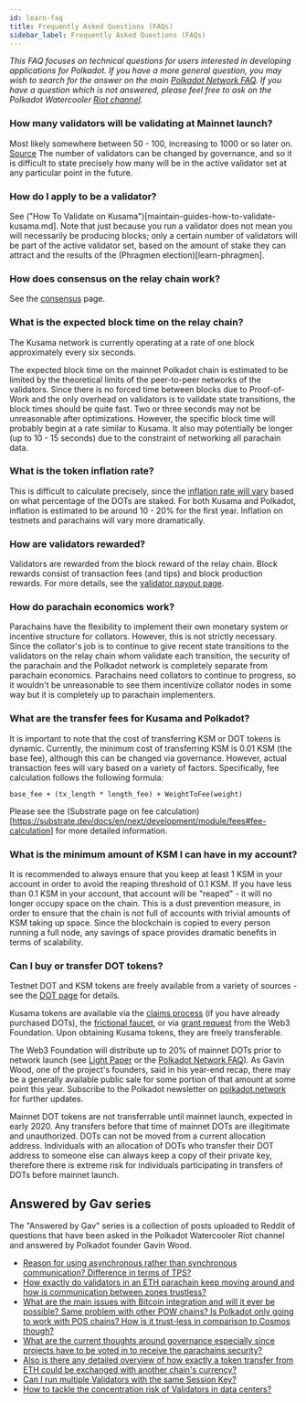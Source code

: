 ```yaml
---
id: learn-faq
title: Frequently Asked Questions (FAQs)
sidebar_label: Frequently Asked Questions (FAQs)
---
```


_This FAQ focuses on technical questions for users interested in developing applications for Polkadot. If you have a more general question, you may wish to search for the answer on the main [Polkadot Network FAQ](https://polkadot.network/faq). If you have a question which is not answered, please feel free to ask on the Polkadot Watercooler [Riot channel](https://riot.im/app/#/room/#polkadot-watercooler:matrix.org)._

### How many validators will be validating at Mainnet launch?

Most likely somewhere between 50 - 100, increasing to 1000 or so later on. [Source](https://youtu.be/IRc5Jma_eH8?t=1630) The number of validators can be changed by governance, and so it is difficult to state precisely how many will be in the active validator set at any particular point in the future.

### How do I apply to be a validator?

See ("How To Validate on Kusama")[maintain-guides-how-to-validate-kusama.md].  Note that just because you run a validator does not mean you will necessarily be producing blocks; only a certain number of validators will be part of the active validator set, based on the amount of stake they can attract and the results of the (Phragmen election)[learn-phragmen].

### How does consensus on the relay chain work?

See the [consensus](learn-consensus) page.

### What is the expected block time on the relay chain?

The Kusama network is currently operating at a rate of one block approximately every six seconds.

The expected block time on the mainnet Polkadot chain is estimated to be limited
by the theoretical limits of the peer-to-peer networks of the validators.
Since there is no forced time between blocks due to Proof-of-Work and the only
overhead on validators is to validate state transitions, the block times should
be quite fast. Two or three seconds may not be unreasonable after optimizations. However, the specific block time will probably begin at a rate similar to Kusama. It also may potentially be longer (up to 10 - 15 seconds) due to the constraint of networking all parachain data.

### What is the token inflation rate?

This is difficult to calculate precisely, since the [inflation rate will vary](learn-staking#inflation) based on what percentage of the DOTs are staked. For both Kusama and Polkadot, inflation is estimated to be around 10 - 20% for the first year.  Inflation on testnets and parachains will vary more dramatically.

### How are validators rewarded?

Validators are rewarded from the block reward of the relay chain. Block rewards consist of transaction fees (and tips) and block production rewards. For more details, see the [validator payout page](maintain-guides-validator-payout).

### How do parachain economics work?

Parachains have the flexibility to implement their own monetary system or
incentive structure for collators. However, this is not strictly necessary.
Since the collator's job is to continue to give recent state transitions to
the validators on the relay chain whom validate each transition, the security
of the parachain and the Polkadot network is completely separate from parachain
economics. Parachains need collators to continue to progress, so it wouldn't be
unreasonable to see them incentivize collator nodes in some way but it is completely up to parachain implementers.

### What are the transfer fees for Kusama and Polkadot?

It is important to note that the cost of transferring KSM or DOT tokens is dynamic. Currently, the minimum cost of transferring KSM is 0.01 KSM (the base fee), although this can be changed via governance. However, actual transaction fees will vary based on a variety of factors. Specifically, fee calculation follows the following formula:

```
base_fee + (tx_length * length_fee) + WeightToFee(weight)
```

Please see the (Substrate page on fee calculation)[https://substrate.dev/docs/en/next/development/module/fees#fee-calculation] for more detailed information.

### What is the minimum amount of KSM I can have in my account?

It is recommended to always ensure that you keep at least 1 KSM in your account in order to avoid the reaping threshold of 0.1 KSM.  If you have less than 0.1 KSM in your account, that account will be "reaped" - it will no longer occupy space on the chain. This is a dust prevention measure, in order to ensure that the chain is not full of accounts with trivial amounts of KSM taking up space. Since the blockchain is copied to every person running a full node, any savings of space provides dramatic benefits in terms of scalability.

### Can I buy or transfer DOT tokens?

Testnet DOT and KSM tokens are freely available from a variety of sources - see the [DOT page](learn-DOT) for details.

Kusama tokens are available via the [claims process](https://claim.kusama.network/) (if you have already purchased DOTs), the [frictional faucet](https://guide.kusama.network/en/latest/start/faucet/), or via [grant request](http://grants.web3.foundation) from the Web3 Foundation.  Upon obtaining Kusama tokens, they are freely transferable.

The Web3 Foundation will distribute up to 20% of mainnet DOTs prior to network launch (see [Light Paper](https://polkadot.network/Polkadot-lightpaper.pdf) or the [Polkadot Network FAQ](https://polkadot.network/faq/)). As Gavin Wood, one of the project's founders, said in his year-end recap, there may be a generally available public sale for some portion of that amount at some point this year. Subscribe to the Polkadot newsletter on [polkadot.network](https://polkadot.network/) for further updates.

Mainnet DOT tokens are not transferrable until mainnet launch, expected in early 2020. Any transfers before that time of mainnet DOTs are illegitimate and unauthorized. DOTs can not be moved from a current allocation address. Individuals with an allocation of DOTs who transfer their DOT address to someone else can always keep a copy of their private key, therefore there is extreme risk for individuals participating in transfers of DOTs before mainnet launch.

## Answered by Gav series

The "Answered by Gav" series is a collection of posts uploaded to Reddit of questions that have been asked in the Polkadot Watercooler Riot channel and answered by Polkadot founder Gavin Wood.

- [Reason for using asynchronous rather than synchronous communication? Difference in terms of TPS?](https://www.reddit.com/r/dot/comments/b87d96/answered_by_gav_reason_for_using_asynchronous/)
- [How exactly do validators in an ETH parachain keep moving around and how is communication between zones trustless?](https://www.reddit.com/r/dot/comments/b87awr/answered_by_gav_how_exactly_do_validators_in_an/)
- [What are the main issues with Bitcoin integration and will it ever be possible? Same problem with other POW chains? Is Polkadot only going to work with POS chains? How is it trust-less in comparison to Cosmos though?](https://www.reddit.com/r/dot/comments/b87bua/answered_by_gav_what_are_the_main_issues_with/)
- [What are the current thoughts around governance especially since projects have to be voted in to receive the parachains security?](https://www.reddit.com/r/dot/comments/b87cjz/answered_by_gav_what_are_the_current_thoughts/)
- [Also is there any detailed overview of how exactly a token transfer from ETH could be exchanged with another chain's currency?](https://www.reddit.com/r/dot/comments/b87ds8/answered_by_gav_also_is_there_any_detailed/)
- [Can I run multiple Validators with the same Session Key?](https://www.reddit.com/r/dot/comments/bcqrx9/answered_by_gav_can_i_run_multiple_validators/)
- [How to tackle the concentration risk of Validators in data centers?](https://www.reddit.com/r/dot/comments/bcqwit/answered_by_gav_how_to_tackle_the_concentration/)
